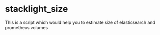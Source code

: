 # stacklight_size
This is a script which would help you to estimate size of elasticsearch and prometheus volumes
